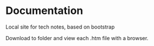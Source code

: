 # Documentation
Local site for tech notes, based on bootstrap

Download to folder and view each .htm file with a browser.
